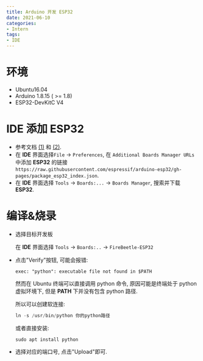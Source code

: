 ```yaml
---
title: Arduino 开发 ESP32
date: 2021-06-10
categories: 
- Intern
tags:
- IDE
---
```

# 环境

- Ubuntu16.04
- Arduino 1.8.15 ( >= 1.8)
- ESP32-DevKitC V4

<!--more-->

# IDE 添加 ESP32

- 参考文档 [(1)](https://github.com/espressif/arduino-esp32/blob/master/docs/arduino-ide/boards_manager.md) 和 [(2)](https://dronebotworkshop.com/esp32-intro/).
- 在 **IDE** 界面选择`File` -> `Preferences`, 在 `Additional Boards Manager URLs`中添加 **ESP32** 的链接 `https://raw.githubusercontent.com/espressif/arduino-esp32/gh-pages/package_esp32_index.json`.
- 在 **IDE** 界面选择 `Tools` -> `Boards:...` -> `Boards Manager`, 搜索并下载 **ESP32**. 

# 编译&烧录

- 选择目标开发板
  
  在 **IDE** 界面选择 `Tools` -> `Boards:..` -> `FireBeetle-ESP32`
- 点击"Verify"按钮, 可能会报错:
  ```
  exec: "python": executable file not found in $PATH
  ```
  
  然而在 Ubuntu 终端可以直接调用 python 命令, 原因可能是终端处于 python 虚拟环境下, 但是 **PATH** 下并没有包含 python 路径.
  
  所以可以创建软连接:
  ```powershell
  ln -s /usr/bin/python 你的python路径
  ```
  
    或者直接安装:
  ```
  sudo apt install python
  ```

- 选择对应的端口号, 点击"Upload"即可.
